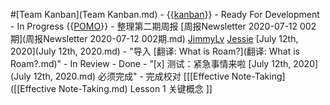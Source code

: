 
#[Team Kanban](Team Kanban.md)
    - {{[kanban](kanban.md)}}
        - Ready For Development
        - In Progress {{[POMO](POMO.md)}}
            - 整理第二期周报 [周报Newsletter 2020-07-12 002期](周报Newsletter 2020-07-12 002期.md) [JimmyLv](JimmyLv.md) [Jessie](Jessie.md) [July 12th, 2020](July 12th, 2020.md)
            - "导入 [翻译: What is Roam?](翻译: What is Roam?.md)"
        - In Review
        - Done
            - "[x] 测试：紧急事情来啦 [July 12th, 2020](July 12th, 2020.md) 必须完成"
            - 完成校对 [[[Effective Note-Taking]([[Effective Note-Taking.md) Lesson 1 关键概念 ]]
